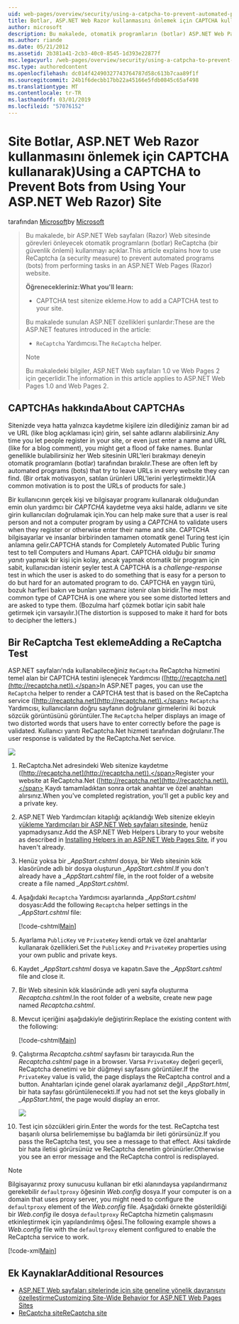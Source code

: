 ```yaml
---
uid: web-pages/overview/security/using-a-catpcha-to-prevent-automated-programs-bots-from-using-your-aspnet-web-site
title: Botlar, ASP.NET Web Razor kullanmasını önlemek için CAPTCHA kullanarak) sitesi | Microsoft Docs
author: microsoft
description: Bu makalede, otomatik programların (botlar) ASP.NET Web Pages'da (Razor) görevlerini gerçekleştirmesini engelleyecek şekilde ReCaptcha (bir güvenlik önlemi) kullanmayı açıklar ediyoruz...
ms.author: riande
ms.date: 05/21/2012
ms.assetid: 2b381a41-2cb3-40c0-8545-1d393e22877f
msc.legacyurl: /web-pages/overview/security/using-a-catpcha-to-prevent-automated-programs-bots-from-using-your-aspnet-web-site
msc.type: authoredcontent
ms.openlocfilehash: dc014f42490327743764787d58c613b7caa89f1f
ms.sourcegitcommit: 24b1f6decbb17bb22a45166e5fdb0845c65af498
ms.translationtype: MT
ms.contentlocale: tr-TR
ms.lasthandoff: 03/01/2019
ms.locfileid: "57076152"
---
```

<a name="using-a-captcha-to-prevent-bots-from-using-your-aspnet-web-razor-site"></a><span data-ttu-id="dbee3-103">Site Botlar, ASP.NET Web Razor kullanmasını önlemek için CAPTCHA kullanarak)</span><span class="sxs-lookup"><span data-stu-id="dbee3-103">Using a CAPTCHA to Prevent Bots from Using Your ASP.NET Web Razor) Site</span></span>
====================
<span data-ttu-id="dbee3-104">tarafından [Microsoft](https://github.com/microsoft)</span><span class="sxs-lookup"><span data-stu-id="dbee3-104">by [Microsoft](https://github.com/microsoft)</span></span>

> <span data-ttu-id="dbee3-105">Bu makalede, bir ASP.NET Web sayfaları (Razor) Web sitesinde görevleri önleyecek otomatik programların (botlar) ReCaptcha (bir güvenlik önlemi) kullanmayı açıklar.</span><span class="sxs-lookup"><span data-stu-id="dbee3-105">This article explains how to use ReCaptcha (a security measure) to prevent automated programs (bots) from performing tasks in an ASP.NET Web Pages (Razor) website.</span></span>
> 
> <span data-ttu-id="dbee3-106">**Öğrenecekleriniz:**</span><span class="sxs-lookup"><span data-stu-id="dbee3-106">**What you'll learn:**</span></span> 
> 
> - <span data-ttu-id="dbee3-107">CAPTCHA test sitenize ekleme.</span><span class="sxs-lookup"><span data-stu-id="dbee3-107">How to add a CAPTCHA test to your site.</span></span>
> 
> <span data-ttu-id="dbee3-108">Bu makalede sunulan ASP.NET özellikleri şunlardır:</span><span class="sxs-lookup"><span data-stu-id="dbee3-108">These are the ASP.NET features introduced in the article:</span></span>
> 
> - <span data-ttu-id="dbee3-109">`ReCaptcha` Yardımcısı.</span><span class="sxs-lookup"><span data-stu-id="dbee3-109">The `ReCaptcha` helper.</span></span>
> 
> > [!NOTE]
> > <span data-ttu-id="dbee3-110">Bu makaledeki bilgiler, ASP.NET Web sayfaları 1.0 ve Web Pages 2 için geçerlidir.</span><span class="sxs-lookup"><span data-stu-id="dbee3-110">The information in this article applies to ASP.NET Web Pages 1.0 and Web Pages 2.</span></span>


## <a name="about-captchas"></a><span data-ttu-id="dbee3-111">CAPTCHAs hakkında</span><span class="sxs-lookup"><span data-stu-id="dbee3-111">About CAPTCHAs</span></span>

<span data-ttu-id="dbee3-112">Sitenizde veya hatta yalnızca kaydetme kişilere izin dilediğiniz zaman bir ad ve URL (like blog açıklaması için) girin, sel sahte adlarını alabilirsiniz.</span><span class="sxs-lookup"><span data-stu-id="dbee3-112">Any time you let people register in your site, or even just enter a name and URL (like for a blog comment), you might get a flood of fake names.</span></span> <span data-ttu-id="dbee3-113">Bunlar genellikle bulabilirsiniz her Web sitesinin URL'leri bırakmayı deneyin otomatik programların (botlar) tarafından bırakılır.</span><span class="sxs-lookup"><span data-stu-id="dbee3-113">These are often left by automated programs (bots) that try to leave URLs in every website they can find.</span></span> <span data-ttu-id="dbee3-114">(Bir ortak motivasyon, satılan ürünleri URL'lerini yerleştirmektir.)</span><span class="sxs-lookup"><span data-stu-id="dbee3-114">(A common motivation is to post the URLs of products for sale.)</span></span>

<span data-ttu-id="dbee3-115">Bir kullanıcının gerçek kişi ve bilgisayar programı kullanarak olduğundan emin olun yardımcı bir *CAPTCHA* kaydetme veya aksi halde, adlarını ve site girin kullanıcıları doğrulamak için.</span><span class="sxs-lookup"><span data-stu-id="dbee3-115">You can help make sure that a user is real person and not a computer program by using a *CAPTCHA* to validate users when they register or otherwise enter their name and site.</span></span> <span data-ttu-id="dbee3-116">CAPTCHA bilgisayarlar ve insanlar birbirinden tamamen otomatik genel Turing test için anlamına gelir.</span><span class="sxs-lookup"><span data-stu-id="dbee3-116">CAPTCHA stands for Completely Automated Public Turing test to tell Computers and Humans Apart.</span></span> <span data-ttu-id="dbee3-117">CAPTCHA olduğu bir *sınama yanıtı* yapmak bir kişi için kolay, ancak yapmak otomatik bir program için sabit, kullanıcıdan istenir şeyler test.</span><span class="sxs-lookup"><span data-stu-id="dbee3-117">A CAPTCHA is a *challenge-response* test in which the user is asked to do something that is easy for a person to do but hard for an automated program to do.</span></span> <span data-ttu-id="dbee3-118">CAPTCHA en yaygın türü, bozuk harfleri bakın ve bunları yazmanız istenir olan biridir.</span><span class="sxs-lookup"><span data-stu-id="dbee3-118">The most common type of CAPTCHA is one where you see some distorted letters and are asked to type them.</span></span> <span data-ttu-id="dbee3-119">(Bozulma harf çözmek botlar için sabit hale getirmek için varsayılır.)</span><span class="sxs-lookup"><span data-stu-id="dbee3-119">(The distortion is supposed to make it hard for bots to decipher the letters.)</span></span>

## <a name="adding-a-recaptcha-test"></a><span data-ttu-id="dbee3-120">Bir ReCaptcha Test ekleme</span><span class="sxs-lookup"><span data-stu-id="dbee3-120">Adding a ReCaptcha Test</span></span>

<span data-ttu-id="dbee3-121">ASP.NET sayfaları'nda kullanabileceğiniz `ReCaptcha` ReCaptcha hizmetini temel alan bir CAPTCHA testini işlenecek Yardımcısı ([http://recaptcha.net](http://recaptcha.net)).</span><span class="sxs-lookup"><span data-stu-id="dbee3-121">In ASP.NET pages, you can use the `ReCaptcha` helper to render a CAPTCHA test that is based on the ReCaptcha service ([http://recaptcha.net](http://recaptcha.net)).</span></span> <span data-ttu-id="dbee3-122">`ReCaptcha` Yardımcısı, kullanıcıların doğru sayfanın doğrulanır girmelerini iki bozuk sözcük görüntüsünü görüntüler.</span><span class="sxs-lookup"><span data-stu-id="dbee3-122">The `ReCaptcha` helper displays an image of two distorted words that users have to enter correctly before the page is validated.</span></span> <span data-ttu-id="dbee3-123">Kullanıcı yanıtı ReCaptcha.Net hizmeti tarafından doğrulanır.</span><span class="sxs-lookup"><span data-stu-id="dbee3-123">The user response is validated by the ReCaptcha.Net service.</span></span>

![](using-a-catpcha-to-prevent-automated-programs-bots-from-using-your-aspnet-web-site/_static/image1.jpg)

1. <span data-ttu-id="dbee3-124">ReCaptcha.Net adresindeki Web sitenize kaydetme ([http://recaptcha.net](http://recaptcha.net)).</span><span class="sxs-lookup"><span data-stu-id="dbee3-124">Register your website at ReCaptcha.Net ([http://recaptcha.net](http://recaptcha.net)).</span></span> <span data-ttu-id="dbee3-125">Kaydı tamamladıktan sonra ortak anahtar ve özel anahtarı alırsınız.</span><span class="sxs-lookup"><span data-stu-id="dbee3-125">When you've completed registration, you'll get a public key and a private key.</span></span>
2. <span data-ttu-id="dbee3-126">ASP.NET Web Yardımcıları kitaplığı açıklandığı Web sitenize ekleyin [yükleme Yardımcıları bir ASP.NET Web sayfaları sitesinde](https://go.microsoft.com/fwlink/?LinkId=252372), henüz yapmadıysanız.</span><span class="sxs-lookup"><span data-stu-id="dbee3-126">Add the ASP.NET Web Helpers Library to your website as described in [Installing Helpers in an ASP.NET Web Pages Site](https://go.microsoft.com/fwlink/?LinkId=252372), if you haven't already.</span></span>
3. <span data-ttu-id="dbee3-127">Henüz yoksa bir  *\_AppStart.cshtml* dosya, bir Web sitesinin kök klasöründe adlı bir dosya oluşturun  *\_AppStart.cshtml*.</span><span class="sxs-lookup"><span data-stu-id="dbee3-127">If you don't already have a *\_AppStart.cshtml* file, in the root folder of a website create a file named *\_AppStart.cshtml*.</span></span>
4. <span data-ttu-id="dbee3-128">Aşağıdaki `Recaptcha` Yardımcısı ayarlarında  *\_AppStart.cshtml* dosyası:</span><span class="sxs-lookup"><span data-stu-id="dbee3-128">Add the following `Recaptcha` helper settings in the *\_AppStart.cshtml* file:</span></span> 

    [!code-cshtml[Main](using-a-catpcha-to-prevent-automated-programs-bots-from-using-your-aspnet-web-site/samples/sample1.cshtml?highlight=6-7)]
5. <span data-ttu-id="dbee3-129">Ayarlama `PublicKey` ve `PrivateKey` kendi ortak ve özel anahtarlar kullanarak özellikleri.</span><span class="sxs-lookup"><span data-stu-id="dbee3-129">Set the `PublicKey` and `PrivateKey` properties using your own public and private keys.</span></span>
6. <span data-ttu-id="dbee3-130">Kaydet  *\_AppStart.cshtml* dosya ve kapatın.</span><span class="sxs-lookup"><span data-stu-id="dbee3-130">Save the *\_AppStart.cshtml* file and close it.</span></span>
7. <span data-ttu-id="dbee3-131">Bir Web sitesinin kök klasöründe adlı yeni sayfa oluşturma *Recaptcha.cshtml*.</span><span class="sxs-lookup"><span data-stu-id="dbee3-131">In the root folder of a website, create new page named *Recaptcha.cshtml*.</span></span>
8. <span data-ttu-id="dbee3-132">Mevcut içeriğini aşağıdakiyle değiştirin:</span><span class="sxs-lookup"><span data-stu-id="dbee3-132">Replace the existing content with the following:</span></span> 

    [!code-cshtml[Main](using-a-catpcha-to-prevent-automated-programs-bots-from-using-your-aspnet-web-site/samples/sample2.cshtml)]
9. <span data-ttu-id="dbee3-133">Çalıştırma *Recaptcha.cshtml* sayfasını bir tarayıcıda.</span><span class="sxs-lookup"><span data-stu-id="dbee3-133">Run the *Recaptcha.cshtml* page in a browser.</span></span> <span data-ttu-id="dbee3-134">Varsa `PrivateKey` değeri geçerli, ReCaptcha denetimi ve bir düğmeyi sayfasını görüntüler.</span><span class="sxs-lookup"><span data-stu-id="dbee3-134">If the `PrivateKey` value is valid, the page displays the ReCaptcha control and a button.</span></span> <span data-ttu-id="dbee3-135">Anahtarları içinde genel olarak ayarlamanız değil  *\_AppStart.html*, bir hata sayfası görüntülenecekti.</span><span class="sxs-lookup"><span data-stu-id="dbee3-135">If you had not set the keys globally in *\_AppStart.html*, the page would display an error.</span></span> 

    ![](using-a-catpcha-to-prevent-automated-programs-bots-from-using-your-aspnet-web-site/_static/image1.png)
10. <span data-ttu-id="dbee3-136">Test için sözcükleri girin.</span><span class="sxs-lookup"><span data-stu-id="dbee3-136">Enter the words for the test.</span></span> <span data-ttu-id="dbee3-137">ReCaptcha test başarılı olursa belirlememişse bu bağlamda bir ileti görürsünüz.</span><span class="sxs-lookup"><span data-stu-id="dbee3-137">If you pass the ReCaptcha test, you see a message to that effect.</span></span> <span data-ttu-id="dbee3-138">Aksi takdirde bir hata iletisi görürsünüz ve ReCaptcha denetim görünürler.</span><span class="sxs-lookup"><span data-stu-id="dbee3-138">Otherwise you see an error message and the ReCaptcha control is redisplayed.</span></span>

> [!NOTE]
> <span data-ttu-id="dbee3-139">Bilgisayarınız proxy sunucusu kullanan bir etki alanındaysa yapılandırmanız gerekebilir `defaultproxy` öğesinin *Web.config* dosya.</span><span class="sxs-lookup"><span data-stu-id="dbee3-139">If your computer is on a domain that uses proxy server, you might need to configure the `defaultproxy` element of the *Web.config* file.</span></span> <span data-ttu-id="dbee3-140">Aşağıdaki örnekte gösterildiği bir *Web.config* ile dosya `defaultproxy` ReCaptcha hizmetin çalışmasını etkinleştirmek için yapılandırılmış öğesi.</span><span class="sxs-lookup"><span data-stu-id="dbee3-140">The following example shows a *Web.config* file with the `defaultproxy` element configured to enable the ReCaptcha service to work.</span></span>
> 
> [!code-xml[Main](using-a-catpcha-to-prevent-automated-programs-bots-from-using-your-aspnet-web-site/samples/sample3.xml)]


<a id="Additional_Resources"></a>
## <a name="additional-resources"></a><span data-ttu-id="dbee3-141">Ek Kaynaklar</span><span class="sxs-lookup"><span data-stu-id="dbee3-141">Additional Resources</span></span>


- [<span data-ttu-id="dbee3-142">ASP.NET Web sayfaları sitelerinde için site geneline yönelik davranışını özelleştirme</span><span class="sxs-lookup"><span data-stu-id="dbee3-142">Customizing Site-Wide Behavior for ASP.NET Web Pages Sites</span></span>](https://go.microsoft.com/fwlink/?LinkId=202906)
- [<span data-ttu-id="dbee3-143">ReCaptcha site</span><span class="sxs-lookup"><span data-stu-id="dbee3-143">ReCaptcha site</span></span>](https://www.google.com/recaptcha)
